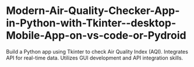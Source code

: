 # Modern-Air-Quality-Checker-App-in-Python-with-Tkinter--desktop-Mobile-App-on-vs-code-or-Pydroid
Build a Python app using Tkinter to check Air Quality Index (AQI). Integrates API for real-time data. Utilizes GUI development and API integration skills.

